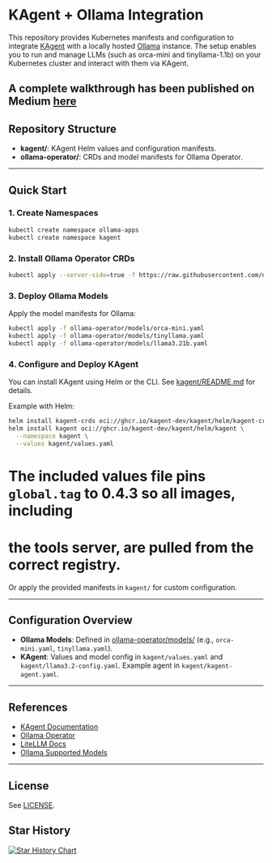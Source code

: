 # KAgent + Ollama Integration

This repository provides Kubernetes manifests and configuration to integrate [KAgent](https://kagent.dev/) with a locally hosted [Ollama](https://ollama.com/) instance. The setup enables you to run and manage LLMs (such as orca-mini and tinyllama-1.1b) on your Kubernetes cluster and interact with them via KAgent.

A complete walkthrough has been published on Medium [here](https://medium.com/@renjithvr11/integrating-kagent-and-ollama-bringing-agentic-ai-closer-to-kubernetes-995f0b1f6134)
---

## Repository Structure

- **kagent/**: KAgent Helm values and configuration manifests.
- **ollama-operator/**: CRDs and model manifests for Ollama Operator.

---

## Quick Start

### 1. Create Namespaces

```bash
kubectl create namespace ollama-apps
kubectl create namespace kagent
```

### 2. Install Ollama Operator CRDs

```bash
kubectl apply --server-side=true -f https://raw.githubusercontent.com/nekomeowww/ollama-operator/v0.10.1/dist/install.yaml
```

### 3. Deploy Ollama Models

Apply the model manifests for Ollama:

```bash
kubectl apply -f ollama-operator/models/orca-mini.yaml
kubectl apply -f ollama-operator/models/tinyllama.yaml
kubectl apply -f ollama-operator/models/llama3.21b.yaml
```

### 4. Configure and Deploy KAgent

You can install KAgent using Helm or the CLI. See [kagent/README.md](kagent/README.md) for details.

Example with Helm:

```bash
helm install kagent-crds oci://ghcr.io/kagent-dev/kagent/helm/kagent-crds --namespace kagent --create-namespace
helm install kagent oci://ghcr.io/kagent-dev/kagent/helm/kagent \
  --namespace kagent \
  --values kagent/values.yaml
```
# The included values file pins `global.tag` to 0.4.3 so all images, including
# the tools server, are pulled from the correct registry.

Or apply the provided manifests in `kagent/` for custom configuration.

---

## Configuration Overview

- **Ollama Models**: Defined in [ollama-operator/models/](ollama-operator/models/) (e.g., `orca-mini.yaml`, `tinyllama.yaml`).
- **KAgent**: Values and model config in `kagent/values.yaml` and `kagent/llama3.2-config.yaml`. Example agent in `kagent/kagent-agent.yaml`.

---

## References

- [KAgent Documentation](https://kagent.dev/docs/)
- [Ollama Operator](https://github.com/nekomeowww/ollama-operator)
- [LiteLLM Docs](https://docs.litellm.ai/docs/)
- [Ollama Supported Models](https://docs.litellm.ai/docs/providers/ollama)

---

## License

See [LICENSE](LICENSE).

## Star History

[![Star History Chart](https://api.star-history.com/svg?repos=mysticrenji/kagent-llm-integration&type=Date)](https://www.star-history.com/#mysticrenji/kagent-llm-integration&Date)
